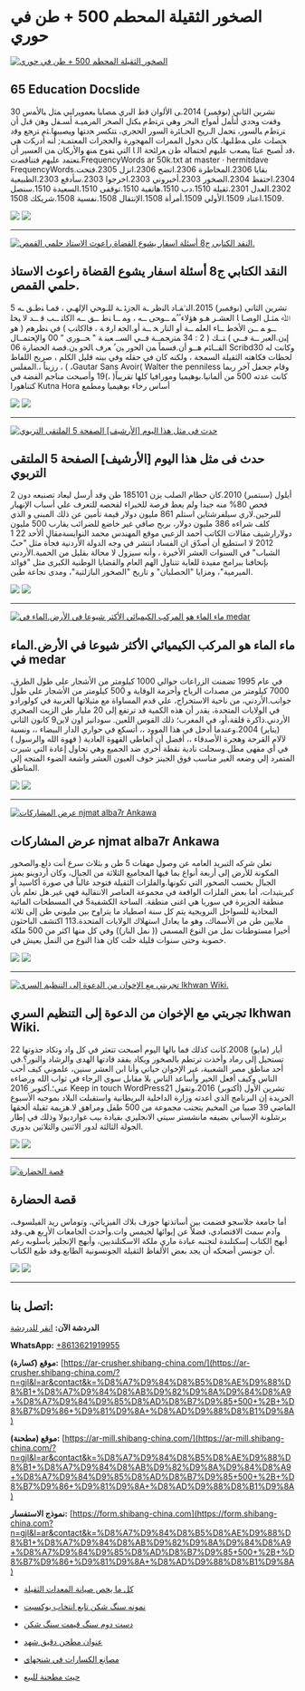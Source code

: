 # الصخور الثقيلة المحطم 500 + طن في حوري

<a href="https://swt.shibang-china.com/?n=gjl&l=ar&img&k=%D8%A7%D9%84%D8%B5%D8%AE%D9%88%D8%B1+%D8%A7%D9%84%D8%AB%D9%82%D9%8A%D9%84%D8%A9+%D8%A7%D9%84%D9%85%D8%AD%D8%B7%D9%85+500+%2B+%D8%B7%D9%86+%D9%81%D9%8A+%D8%AD%D9%88%D8%B1%D9%8A" target="_blank">![الصخور الثقيلة المحطم 500 + طن في حوري](http://static.shibang-china.com/all-800x300/947.jpg)</a>

## 65 Education Docslide
30 تشرين الثاني (نوفمبر) 2014.ﻰ ﺍﻷﻟﻭﺍﻥ ﻗﻁ ﺍﻟﺒﺭﻱ ﻤﺼﺎﺒﺎ ﺒﻌﻤﻭﻴﺭﺍﻨﻲ ﻤﺜل ﺒﺎﻷﻤﺱ ﻭﻗﻔﺕ ﻭﺤﺩﻱ ﺃﺘﺄﻤل ﺃﻤﻭﺍﺝ ﺍﻟﺒﺤﺭ ﻭﻫﻲ ﺘﺭﺘﻁﻡ ﺒﻜﺘل ﺍﻟﺼﺨﺭ ﺍﻟﻤﺭﻤﻴـﺔ ﺃﺴـﻔل ﻭﻫﻥ ﻗﺒل ﺃﻥ ﺘﺭﺘﻁﻡ ﺒﺎﻟﺴﻭﺭ، ﺘﺤﻤل ﺍﻟـﺭﻴﺢ ﺍﻟﺤـﺎﺌﺭﺓ ﺍﻟﺴﻭﺭ ﺍﻟﺤﺠﺭﻱ، ﺘﺘﻜﺴﺭ ﺤﺩﺘﻬﺎ ﻭﻴﺼﻴﺒﻬﺎ.ﺜﻡ ﺘﺭﺠﻊ ﻭﻗﺩ ﺤﺼﻠﺕ ﻋﻠﻰ ﻤﻁﻠﺒﻬﺎ، ﻜﺎﻥ ﺩﺨﻭل ﺍﻟﻤﻤﺭﺍﺕ ﺍﻟﻤﻬﺠﻭﺭﺓ ﻭﺍﻟﺤﺠﺭﺍﺕ ﺍﻟﻤﻌﺘﻤـﺔ; ﺃﻨﻪ ﺃﺩﺭﻜﺕ ﻫﻲ ،ﻗﺩ ﺃﺼﺒﺢ ﻋﺒﺌﺎ ﻴﺼﻌﺏ ﻋﻠﻴﻬﻡ ﺍﺤﺘﻤﺎﻟﻪ ﻁﻥ ﻌﺭﺍﺌﺤﺔ ﺍﻟ ﺎ ﺍﻟﺘﻲ ﺘﻔﻭﺡ ﻤﻨﻬ ﻭﺍﻷﺭﻜﺎﻥ ﻤﻥ ﺍﻟﻌﺴﻴﺭ ﺃﻥ ﺘﻌﺘﻤﺩ ﻋﻠﻴﻬﻡ ﻓﺘﻨﺎﻗﺼﺕ.FrequencyWords ar 50k.txt at master · hermitdave FrequencyWords.بقايا 2306.المخاطرة 2306.اتضح 2306.انزل 2305.فتحت 2304.احتفظ 2304.الصخور 2303.أخبروني 2303.اخرجوا 2303.سأدفع 2303.الطبيعية 2302.العدل 2301.ثقيلة 1510.دب 1510.هاتفية 1510.توقفى 1510.السعيدة 1510.سنصل 1509.اعتاد 1509.الأولي 1509.أمرأة 1508.الإنتقال 1508.نفسية 1508.شريكك 1508.


<a href="https://whatsapp.shibangsoft.com/WhatsApp.php" target="_blank" title="WhatsApp">![](http://static.shibang-china.com/icon/whatsapp.png)</a> <a href="https://swt.shibang-china.com/?n=gjl&l=ar&icon&k=%D8%A7%D9%84%D8%B5%D8%AE%D9%88%D8%B1+%D8%A7%D9%84%D8%AB%D9%82%D9%8A%D9%84%D8%A9+%D8%A7%D9%84%D9%85%D8%AD%D8%B7%D9%85+500+%2B+%D8%B7%D9%86+%D9%81%D9%8A+%D8%AD%D9%88%D8%B1%D9%8A" target="_blank">![](http://static.shibang-china.com/icon/chat-ar.png)</a>

---

<a href="https://swt.shibang-china.com/?n=gjl&l=ar&img&k=%D8%A7%D9%84%D8%B5%D8%AE%D9%88%D8%B1+%D8%A7%D9%84%D8%AB%D9%82%D9%8A%D9%84%D8%A9+%D8%A7%D9%84%D9%85%D8%AD%D8%B7%D9%85+500+%2B+%D8%B7%D9%86+%D9%81%D9%8A+%D8%AD%D9%88%D8%B1%D9%8A" target="_blank">![النقد الكتابي ج8 أسئلة اسفار يشوع القضاة راعوث الاستاذ حلمي القمص.](http://static.shibang-china.com/all-800x300/76.jpg)</a>

## النقد الكتابي ج8 أسئلة اسفار يشوع القضاة راعوث الاستاذ حلمي القمص.
5 تشرين الثاني (نوفمبر) 2015.اﻟﻨﱠﻘـﺎد ﺎﻟﻨظر ـﺔ اﻟﺠزﺌ ـﺔ ﻟﻠـوﺤﻲ اﻹﻟﻬـﻲ ، ﻓﻤـﺎ ﻨطـق ـﻪ ﷲ ﻤﺜـﻞ اﻟوﺼـﺎ ﺎ اﻟﻌﺸـر ﻫـو ﻫؤﻻء ُ ُﻤ ــوﺤﻰ ــﻪ ، وﻤ ــﺎ ﻨط ــق ــﻪ اﻟﻛﺎﺘ ــب ﻗ ــد ﻻ ﻴﺨﻠ ــو ﻤ ــن اﻷﺨط ــﺎء اﻟﻌﻠﻤ ــﺔ أو اﻟﺘﺎر ﺨ ــﺔ أو.اﻟﺠﻐ ارﻓ ﺔ ، ﻓﺎﻟﻛﺎﺘب ) ﻓﻲ ﻨظرﻫم ( ﻫو إﺒن.اﻟﻌﺒر ــﺔ ﻓــﻲ ) ﺘــك ( 2 : 34 ﻤﺘرﺠﻤــﺔ ﻓــﻲ اﻟﺴــ ﻌﻴﻨ ﺔ &quot; ﺤــوري &quot; 00 واﻹﺤﺘﻤــﺎﻝ اﻟﻘــﺎﺌم ﻫــو أن.ﻗﺴﻤﺎً ﻤن اﻟﺤور ﻴن ُ ﻌرف ﺎﻟﺤو ﻴن.قصة الحضارة 06 Scribd30 وكانت له لحظات فكاهته الثقيلة السمجة ، ولكنه كان في حقله وفي بيته قليل الكلم ، صريح اللفاظ ، رزيناً ،.المفلس ( ،Gautar Sans Avoir( Walter the penniless وقام جحفل آخر ربما كانت عدته 500 من ألمانيا.بوهيميا ومورافيا كلها تقريباً( ،)19 وأصبحت مناجم الفضة في كتناهورا Kutna Hora أساس رخاء بوهيميا ومطمع


<a href="https://whatsapp.shibangsoft.com/WhatsApp.php" target="_blank" title="WhatsApp">![](http://static.shibang-china.com/icon/whatsapp.png)</a> <a href="https://swt.shibang-china.com/?n=gjl&l=ar&icon&k=%D8%A7%D9%84%D8%B5%D8%AE%D9%88%D8%B1+%D8%A7%D9%84%D8%AB%D9%82%D9%8A%D9%84%D8%A9+%D8%A7%D9%84%D9%85%D8%AD%D8%B7%D9%85+500+%2B+%D8%B7%D9%86+%D9%81%D9%8A+%D8%AD%D9%88%D8%B1%D9%8A" target="_blank">![](http://static.shibang-china.com/icon/chat-ar.png)</a>

---

<a href="https://swt.shibang-china.com/?n=gjl&l=ar&img&k=%D8%A7%D9%84%D8%B5%D8%AE%D9%88%D8%B1+%D8%A7%D9%84%D8%AB%D9%82%D9%8A%D9%84%D8%A9+%D8%A7%D9%84%D9%85%D8%AD%D8%B7%D9%85+500+%2B+%D8%B7%D9%86+%D9%81%D9%8A+%D8%AD%D9%88%D8%B1%D9%8A" target="_blank">![حدث فى مثل هذا اليوم [الأرشيف] الصفحة 5 الملتقى التربوي](http://static.shibang-china.com/all-800x300/53.jpg)</a>

## حدث فى مثل هذا اليوم [الأرشيف] الصفحة 5 الملتقى التربوي
2 أيلول (سبتمبر) 2010.كان حطام الصلب يزن 185101 طن وقد أرسل ليعاد تصنيعه دون فحص 80% منه جيدا ولم يعط فرصة للخبراء لفحصه للتعرف علي أسباب الإنهيار للبرجين.لاري سيلفرشتاين استلم 861 مليون دولار قيمة تأمين عن ذلك المبنى و الذي كلف شراءه 386 مليون دولار، بربح صافي غير خاضع للضرائب يقارب 500 مليون دولارارشيف مقالات الكاتب أحمد الزعبي موقع المهندس محمد النوايسةمقال ألأحد 22 1 2012 لا استطيع أن أصدّق ان الفساد انتشر في وجه الدولة الأردنية فجأة مثل &quot;حبّ الشباب&quot; في السنوات العشر الأخيرة ، وأنه سيزول لا محالة بقليل من الحمية.الأردني بإتحافنا ببرامج مفيدة للغاية تتناول الهم العام والقضايا الوطنية الكبرى مثل &quot;فوائد الميرمية&quot;، ومزايا &quot;الحصلبان&quot; و تاريخ &quot;الصخور البازلتية&quot;، ومدى نجاعة طين.


<a href="https://whatsapp.shibangsoft.com/WhatsApp.php" target="_blank" title="WhatsApp">![](http://static.shibang-china.com/icon/whatsapp.png)</a> <a href="https://swt.shibang-china.com/?n=gjl&l=ar&icon&k=%D8%A7%D9%84%D8%B5%D8%AE%D9%88%D8%B1+%D8%A7%D9%84%D8%AB%D9%82%D9%8A%D9%84%D8%A9+%D8%A7%D9%84%D9%85%D8%AD%D8%B7%D9%85+500+%2B+%D8%B7%D9%86+%D9%81%D9%8A+%D8%AD%D9%88%D8%B1%D9%8A" target="_blank">![](http://static.shibang-china.com/icon/chat-ar.png)</a>

---

<a href="https://swt.shibang-china.com/?n=gjl&l=ar&img&k=%D8%A7%D9%84%D8%B5%D8%AE%D9%88%D8%B1+%D8%A7%D9%84%D8%AB%D9%82%D9%8A%D9%84%D8%A9+%D8%A7%D9%84%D9%85%D8%AD%D8%B7%D9%85+500+%2B+%D8%B7%D9%86+%D9%81%D9%8A+%D8%AD%D9%88%D8%B1%D9%8A" target="_blank">![ماء الماء هو المركب الكيميائي الأكثر شيوعا في الأرض.الماء في medar](http://static.shibang-china.com/all-800x300/890.jpg)</a>

## ماء الماء هو المركب الكيميائي الأكثر شيوعا في الأرض.الماء في medar
في عام 1995 تضمنت الزراعات حوالي 1000 كيلومتر من الأشجار على طول الطرق، 7000 كيلومتر من مصدات الرياح وأحزمة الوقاية و 500 كيلومتر من الأشجار على طول جوانب.الأردني، من ناحية الاستخراج، علي قدم المساواة مع مثيلاتها الغربية في كولورادو في الولايات المتحدة، يقدر أن هذه الكمية قد ترتفع إلى 20 مليار طن الزيت الصخري الأردني.ذاكرة قلقة،أو، في المغرب؛ ذلك القوس اللعين. سودانيز اون لاين9 كانون الثاني (يناير) 2004.وعندما أدخل في هذا الموود ،، أتسكع في حواري الدار البيضاء ،، ونسبة لآلام القرحة وهجرة الأصدقاء ،، أفضل أن أتعاطى القهوة العادية ( قهوة الله والرسول ) في أي مقهى مطل.وسجلت نادية نقطة أخري ضد الجميع وهي تحاول إعادة التي شيرت المتمرد إلي وضعه الغير مناسب فوق الجينز خوف العيون العشر وأشعة الضوء المتجه إلي المناطق.


<a href="https://whatsapp.shibangsoft.com/WhatsApp.php" target="_blank" title="WhatsApp">![](http://static.shibang-china.com/icon/whatsapp.png)</a> <a href="https://swt.shibang-china.com/?n=gjl&l=ar&icon&k=%D8%A7%D9%84%D8%B5%D8%AE%D9%88%D8%B1+%D8%A7%D9%84%D8%AB%D9%82%D9%8A%D9%84%D8%A9+%D8%A7%D9%84%D9%85%D8%AD%D8%B7%D9%85+500+%2B+%D8%B7%D9%86+%D9%81%D9%8A+%D8%AD%D9%88%D8%B1%D9%8A" target="_blank">![](http://static.shibang-china.com/icon/chat-ar.png)</a>

---

<a href="https://swt.shibang-china.com/?n=gjl&l=ar&img&k=%D8%A7%D9%84%D8%B5%D8%AE%D9%88%D8%B1+%D8%A7%D9%84%D8%AB%D9%82%D9%8A%D9%84%D8%A9+%D8%A7%D9%84%D9%85%D8%AD%D8%B7%D9%85+500+%2B+%D8%B7%D9%86+%D9%81%D9%8A+%D8%AD%D9%88%D8%B1%D9%8A" target="_blank">![عرض المشاركات njmat alba7r Ankawa](http://static.shibang-china.com/all-800x300/585.jpg)</a>

## عرض المشاركات njmat alba7r Ankawa
تعلن شركه التبريد العامه عن وصول مهفات 5 طن و بثلاث سرع أنت دلع.والصخور المكونة للأرض إلى أربعة أنواع بما فيها المجاميع الثلاثة من الجبال، وكان أردوينو يميز الجبال بحسب الصخور التي تكونها.والفلزات الثقيلة فتوجد غالباً في صورة أكاسيد أو كبريتيدات، أما بعض الفلزات الواقعة في مجموعة العناصر الانتقالية فهي غير.هل تعلم بأن منطقة الجزيرة في سوريا هي اغنى منطقة. الساحة الكشفية5 في المسطحات المائية المحاذية للسواحل النرويجية يتم كل سنة اصطياد ما يتراوح بين مليوني طن إلى ثلاثة ملايين طن من الأسماك، وهو ما يعادل استهلاك الولايات المتحدة.113 اكتشف الباحثون أخيرا مستوطنات نمل من النوع المسمى (( نمل النار)) وفي كل منها اكثر من 500 ملكة خصوبة وحتى سنوات قليلة خلت كان هذا النوع من النمل يعيش في.


<a href="https://whatsapp.shibangsoft.com/WhatsApp.php" target="_blank" title="WhatsApp">![](http://static.shibang-china.com/icon/whatsapp.png)</a> <a href="https://swt.shibang-china.com/?n=gjl&l=ar&icon&k=%D8%A7%D9%84%D8%B5%D8%AE%D9%88%D8%B1+%D8%A7%D9%84%D8%AB%D9%82%D9%8A%D9%84%D8%A9+%D8%A7%D9%84%D9%85%D8%AD%D8%B7%D9%85+500+%2B+%D8%B7%D9%86+%D9%81%D9%8A+%D8%AD%D9%88%D8%B1%D9%8A" target="_blank">![](http://static.shibang-china.com/icon/chat-ar.png)</a>

---

<a href="https://swt.shibang-china.com/?n=gjl&l=ar&img&k=%D8%A7%D9%84%D8%B5%D8%AE%D9%88%D8%B1+%D8%A7%D9%84%D8%AB%D9%82%D9%8A%D9%84%D8%A9+%D8%A7%D9%84%D9%85%D8%AD%D8%B7%D9%85+500+%2B+%D8%B7%D9%86+%D9%81%D9%8A+%D8%AD%D9%88%D8%B1%D9%8A" target="_blank">![تجربتي مع الإخوان من الدعوة إلى التنظيم السري Ikhwan Wiki.](http://static.shibang-china.com/all-800x300/704.jpg)</a>

## تجربتي مع الإخوان من الدعوة إلى التنظيم السري Ikhwan Wiki.
22 أيار (مايو) 2008.كانت كذلك فما بالها اليوم أصبحت تتعثر في كل واد وتكاد جذوتها تستحيل إلى رماد وأخذت ترتطم بالصخور ويكاد يفقد قادتها الهدى والرشاد والنور؟.في أحد مناطق مصر الشعبية، غير الإخوان حياتي وأنا ابن العشر سنين، علموني كيف أحب الناس وكيف أفعل الخير وأساعد الناس بلا مقابل سوى الرجاء في ثواب الله ورضاءه عني؛.أكتوبر 2016 Keep in touch WordPress21 تشرين الأول (أكتوبر) 2016.وتقول الجريدة إن البرنامج الذي أعدته وزارة الداخلية البريطانية واستقبلت البلاد بموجبه الأسبوع الماضي 39 صبيا من المخيم يتجنب مجموعة من 500 طفل ومراهق لا.هزيمة ثقيلة ألحقها برشلونة الإسباني بضيفه مانشستر سيتي الانجليزي بقيادة بيب غوارديولا وذلك في إطار الجولة الثالثة لدور الاثنين والثلاثين بدوري.


<a href="https://whatsapp.shibangsoft.com/WhatsApp.php" target="_blank" title="WhatsApp">![](http://static.shibang-china.com/icon/whatsapp.png)</a> <a href="https://swt.shibang-china.com/?n=gjl&l=ar&icon&k=%D8%A7%D9%84%D8%B5%D8%AE%D9%88%D8%B1+%D8%A7%D9%84%D8%AB%D9%82%D9%8A%D9%84%D8%A9+%D8%A7%D9%84%D9%85%D8%AD%D8%B7%D9%85+500+%2B+%D8%B7%D9%86+%D9%81%D9%8A+%D8%AD%D9%88%D8%B1%D9%8A" target="_blank">![](http://static.shibang-china.com/icon/chat-ar.png)</a>

---

<a href="https://swt.shibang-china.com/?n=gjl&l=ar&img&k=%D8%A7%D9%84%D8%B5%D8%AE%D9%88%D8%B1+%D8%A7%D9%84%D8%AB%D9%82%D9%8A%D9%84%D8%A9+%D8%A7%D9%84%D9%85%D8%AD%D8%B7%D9%85+500+%2B+%D8%B7%D9%86+%D9%81%D9%8A+%D8%AD%D9%88%D8%B1%D9%8A" target="_blank">![قصة الحضارة](http://static.shibang-china.com/all-800x300/44.jpg)</a>

## قصة الحضارة
أما جامعة جلاسجو فضمت بين أساتذتها جوزف بلاك الفيزيائي، وتوماس ريد الفيلسوف، وآدم سمث الاقتصادي، فضلاً عن إيوائها لجيمس وات.وأحدث الجامعات الأربع هي.وقد أبهج الكتاب إسكتلندة لتجنبه عبادة ماري ملكة الاسكتلنديين، وأبهج الإنجليز بأسلوبه رغم أن جونسن أضحكه أن يجد بعض الألفاظ الثقيلة الجونسونية الطابع.وقد طبع الكتاب.

<a href="https://whatsapp.shibangsoft.com/WhatsApp.php" target="_blank" title="WhatsApp">![](http://static.shibang-china.com/icon/whatsapp.png)</a> <a href="https://swt.shibang-china.com/?n=gjl&l=ar&icon&k=%D8%A7%D9%84%D8%B5%D8%AE%D9%88%D8%B1+%D8%A7%D9%84%D8%AB%D9%82%D9%8A%D9%84%D8%A9+%D8%A7%D9%84%D9%85%D8%AD%D8%B7%D9%85+500+%2B+%D8%B7%D9%86+%D9%81%D9%8A+%D8%AD%D9%88%D8%B1%D9%8A" target="_blank">![](http://static.shibang-china.com/icon/chat-ar.png)</a>

---
## اتصل بنا:

**الدردشة الآن:** [انقر للدردشة](https://swt.shibang-china.com?n=gjl&l=ar&contact&k=%D8%A7%D9%84%D8%B5%D8%AE%D9%88%D8%B1+%D8%A7%D9%84%D8%AB%D9%82%D9%8A%D9%84%D8%A9+%D8%A7%D9%84%D9%85%D8%AD%D8%B7%D9%85+500+%2B+%D8%B7%D9%86+%D9%81%D9%8A+%D8%AD%D9%88%D8%B1%D9%8A)

**WhatsApp:**  [+8613621919955](https://whatsapp.shibangsoft.com/WhatsApp.php)

**موقع (كسارة):** [https://ar-crusher.shibang-china.com/](https://ar-crusher.shibang-china.com/?n=gjl&l=ar&contact&k=%D8%A7%D9%84%D8%B5%D8%AE%D9%88%D8%B1+%D8%A7%D9%84%D8%AB%D9%82%D9%8A%D9%84%D8%A9+%D8%A7%D9%84%D9%85%D8%AD%D8%B7%D9%85+500+%2B+%D8%B7%D9%86+%D9%81%D9%8A+%D8%AD%D9%88%D8%B1%D9%8A)

**موقع (مطحنة):** [https://ar-mill.shibang-china.com/](https://ar-mill.shibang-china.com/?n=gjl&l=ar&contact&k=%D8%A7%D9%84%D8%B5%D8%AE%D9%88%D8%B1+%D8%A7%D9%84%D8%AB%D9%82%D9%8A%D9%84%D8%A9+%D8%A7%D9%84%D9%85%D8%AD%D8%B7%D9%85+500+%2B+%D8%B7%D9%86+%D9%81%D9%8A+%D8%AD%D9%88%D8%B1%D9%8A)

**نموذج الاستفسار:** [https://form.shibang-china.com](https://form.shibang-china.com?n=gjl&l=ar&contact&k=%D8%A7%D9%84%D8%B5%D8%AE%D9%88%D8%B1+%D8%A7%D9%84%D8%AB%D9%82%D9%8A%D9%84%D8%A9+%D8%A7%D9%84%D9%85%D8%AD%D8%B7%D9%85+500+%2B+%D8%B7%D9%86+%D9%81%D9%8A+%D8%AD%D9%88%D8%B1%D9%8A)

* [كل ما يخص صيانة المعدات الثقيلة](../38/%D9%83%D9%84%20%D9%85%D8%A7%20%D9%8A%D8%AE%D8%B5%20%D8%B5%D9%8A%D8%A7%D9%86%D8%A9%20%D8%A7%D9%84%D9%85%D8%B9%D8%AF%D8%A7%D8%AA%20%D8%A7%D9%84%D8%AB%D9%82%D9%8A%D9%84%D8%A9.md)

* [نمونه سنگ شکن تابع انتخاب بوکسیت](../40/%D9%86%D9%85%D9%88%D9%86%D9%87%20%D8%B3%D9%86%DA%AF%20%D8%B4%DA%A9%D9%86%20%D8%AA%D8%A7%D8%A8%D8%B9%20%D8%A7%D9%86%D8%AA%D8%AE%D8%A7%D8%A8%20%D8%A8%D9%88%DA%A9%D8%B3%DB%8C%D8%AA.md)

* [دست دوم سنگ قیمت سنگ شکن](../40/%D8%AF%D8%B3%D8%AA%20%D8%AF%D9%88%D9%85%20%D8%B3%D9%86%DA%AF%20%D9%82%DB%8C%D9%85%D8%AA%20%D8%B3%D9%86%DA%AF%20%D8%B4%DA%A9%D9%86.md)

* [عنوان مطحن دقيق شهد](../37/%D8%B9%D9%86%D9%88%D8%A7%D9%86%20%D9%85%D8%B7%D8%AD%D9%86%20%D8%AF%D9%82%D9%8A%D9%82%20%D8%B4%D9%87%D8%AF.md)

* [مصانع الكسارات في شنجهاي](../40/%D9%85%D8%B5%D8%A7%D9%86%D8%B9%20%D8%A7%D9%84%D9%83%D8%B3%D8%A7%D8%B1%D8%A7%D8%AA%20%D9%81%D9%8A%20%D8%B4%D9%86%D8%AC%D9%87%D8%A7%D9%8A.md)

* [حيث مطحنة للبيع](../37/%D8%AD%D9%8A%D8%AB%20%D9%85%D8%B7%D8%AD%D9%86%D8%A9%20%D9%84%D9%84%D8%A8%D9%8A%D8%B9.md)